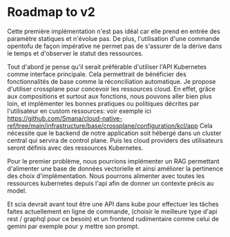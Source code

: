 # Roadmap to v2

Cette première implémentation n'est pas idéal car elle prend en entrée des paramètre statiques et n'évolue pas.
De plus, l'utilisation d'une commande opentofu de façon impérative ne permet pas de s'assurer de la dérive dans le temps et d'observer le statut des ressources.

Tout d'abord je pense qu'il serait préférable d'utiliser l'API Kubernetes comme interface principale. Cela permettrait de bénéficier des fonctionnalités de base comme la réconciliation automatique. Je propose d'utiliser crossplane pour concevoir les ressources cloud. En effet, grâce aux compositions et surtout aux fonctions, nous pouvons aller bien plus loin, et implémenter les bonnes pratiques ou politiques décrites par l'utilisateur en custom ressources: voir exemple ici https://github.com/Smana/cloud-native-ref/tree/main/infrastructure/base/crossplane/configuration/kcl/app
Cela nécessite que le backend de notre application soit hébergé dans un cluster central qui servira de control plane. Puis les cloud providers des utilisateurs seront définis avec des ressources Kubernetes.

Pour le premier problème, nous pourrions implémenter un RAG permettant d'alimenter une base de données vectorielle et ainsi améliorer la pertinence des choix d'implémentation. Nous pourrons alimenter avec toutes les ressources kubernetes depuis l'api afin de donner un contexte précis au model.

Et scia devrait avant tout être une API dans kube pour effectuer les tâches faites actuellement en ligne de commande, (choisir le meilleure type d'api rest / graphql pour ce besoin) et un frontend rudimentaire comme celui de gemini par exemple pour y mettre son prompt.
